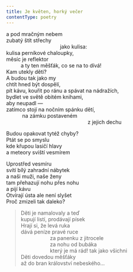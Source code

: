 ```yaml
---
title: Je květen, horký večer
contentType: poetry
---
```


<section>

a pod mračným nebem  
zubatý štít střechy  
                                     jako kulisa:  
kulisa perníkové chaloupky,  
měsíc je reflektor  
          a ty ten měšťák, co se na to dívá!  
Kam utekly děti?  
A budou tak jako my  
chtít hned být dospělí,  
pít kávu, kouřit po ránu a spávat na nádražích,  
bydlet ve světě obitém knihami,  
aby neupadl —  
zatímco stojí na nočním spánku dětí,  
           na zámku postaveném  
                                                        z jejich dechu

</section>

<section>

Budou opakovat tytéž chyby?  
Ptát se po smyslu  
kde křupou lasičí hlavy  
a meteory sviští vesmírem

</section>

<section>

Uprostřed vesmíru  
svítí bílý zahradní nábytek  
a naši muži, naše ženy  
tam přehazují nohu přes nohu  
a pijí kávu  
Otvírají ústa ale není slyšet  
Proč zmizeli tak daleko?

</section>

<section>

> Děti je namalovaly a teď  
> kupují listí, prodávají písek  
> Hrají si, že levá ruka  
> dává peníze pravé ruce  
>                     za panenku z jitrocele  
>                     za nohu od bubáka  
>                     který je má rád! tak jako všichni  
> Děti dovedou měšťáky  
> až do bran království nebeského…

</section>
